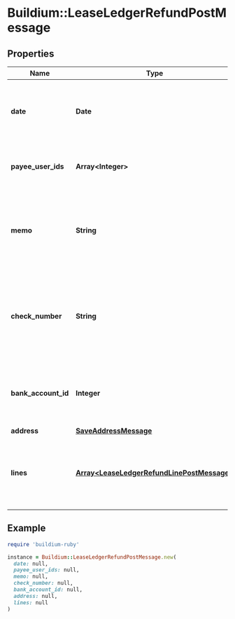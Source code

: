 # Buildium::LeaseLedgerRefundPostMessage

## Properties

| Name | Type | Description | Notes |
| ---- | ---- | ----------- | ----- |
| **date** | **Date** | The date of the refund. The date must be formatted as YYYY-MM-DD. |  |
| **payee_user_ids** | **Array&lt;Integer&gt;** | Unique identifiers of the users receiving the refund. |  |
| **memo** | **String** | A brief note describing the reason for the refund. The value cannot exceed 65 characters. | [optional] |
| **check_number** | **String** | Check number associated with the refund, if applicable. The value cannot exceed 30 characters. | [optional] |
| **bank_account_id** | **Integer** | Unique identifier of the bank account the refund is issued from. |  |
| **address** | [**SaveAddressMessage**](SaveAddressMessage.md) |  |  |
| **lines** | [**Array&lt;LeaseLedgerRefundLinePostMessage&gt;**](LeaseLedgerRefundLinePostMessage.md) | A collection of line items included in the refund. At least one line item is required. |  |

## Example

```ruby
require 'buildium-ruby'

instance = Buildium::LeaseLedgerRefundPostMessage.new(
  date: null,
  payee_user_ids: null,
  memo: null,
  check_number: null,
  bank_account_id: null,
  address: null,
  lines: null
)
```

